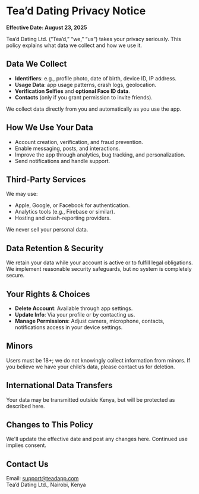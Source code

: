 # Tea’d Dating Privacy Notice

**Effective Date: August 23, 2025**

Tea’d Dating Ltd. (“Tea’d,” “we,” “us”) takes your privacy seriously. This policy explains what data we collect and how we use it.

## Data We Collect
- **Identifiers**: e.g., profile photo, date of birth, device ID, IP address.
- **Usage Data**: app usage patterns, crash logs, geolocation.
- **Verification Selfies** and **optional Face ID data**.
- **Contacts** (only if you grant permission to invite friends).

We collect data directly from you and automatically as you use the app.

## How We Use Your Data
- Account creation, verification, and fraud prevention.
- Enable messaging, posts, and interactions.
- Improve the app through analytics, bug tracking, and personalization.
- Send notifications and handle support.

## Third-Party Services
We may use:
- Apple, Google, or Facebook for authentication.
- Analytics tools (e.g., Firebase or similar).
- Hosting and crash-reporting providers.

We never sell your personal data.

## Data Retention & Security
We retain your data while your account is active or to fulfill legal obligations. We implement reasonable security safeguards, but no system is completely secure.

## Your Rights & Choices
- **Delete Account**: Available through app settings.
- **Update Info**: Via your profile or by contacting us.
- **Manage Permissions**: Adjust camera, microphone, contacts, notifications access in your device settings.

## Minors
Users must be 18+; we do not knowingly collect information from minors. If you believe we have your child’s data, please contact us for deletion.

## International Data Transfers
Your data may be transmitted outside Kenya, but will be protected as described here.

## Changes to This Policy
We'll update the effective date and post any changes here. Continued use implies consent.

## Contact Us
Email: support@teadapp.com  
Tea’d Dating Ltd., Nairobi, Kenya
